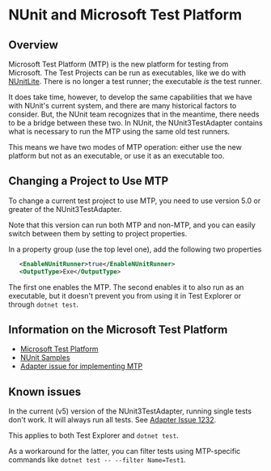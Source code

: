 # NUnit and Microsoft Test Platform

## Overview

Microsoft Test Platform (MTP) is the new platform for testing from Microsoft. The Test Projects can be run as
executables, like we do with [NUnitLite](../nunit/running-tests/NUnitLite-Runner.md). There is no longer a test runner;
the executable _is_ the test runner.

It does take time, however, to develop the same capabilities that we have with NUnit's current system, and there are
many historical factors to consider.
But, the NUnit team recognizes that in the meantime, there needs to be a bridge between these two. In NUnit, the
NUnit3TestAdapter contains what is necessary to run the MTP using the same old test runners.

This means we have two modes of MTP operation: either use the new platform but not as an executable, or use it
as an executable too.

## Changing a Project to Use MTP

To change a current test project to use MTP, you need to use version 5.0 or greater of the NUnit3TestAdapter.

Note that this version can run both MTP and non-MTP, and you can easily switch between them by setting to project
properties.

In a property group (use the top level one), add the following two properties

```xml
   <EnableNUnitRunner>true</EnableNUnitRunner>
   <OutputType>Exe</OutputType>  
```

The first one enables the MTP.  The second enables it to also run as an executable, but it doesn't prevent you from
using it in Test Explorer or through `dotnet test`.

## Information on the Microsoft Test Platform

* [Microsoft Test Platform](https://learn.microsoft.com/en-us/dotnet/core/testing/unit-testing-platform-intro?tabs=dotnetcli)
* [NUnit Samples](https://github.com/nunit/nunit3-vs-adapter.issues/tree/master/Issue1152)
* [Adapter issue for implementing MTP](https://github.com/nunit/nunit3-vs-adapter/issues/1152)

## Known issues

In the current (v5) version of the NUnit3TestAdapter, running single tests don't work.  It will always run all tests.
See [Adapter Issue 1232](https://github.com/nunit/nunit3-vs-adapter/issues/1232).

This applies to both Test Explorer and `dotnet test`.

As a workaround for the latter, you can filter tests using MTP-specific commands
like `dotnet test -- --filter Name=Test1`.

